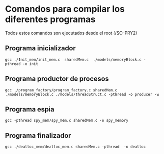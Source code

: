 # Comandos para compilar los diferentes programas

Todos estos comandos son ejecutados desde el root (/SO-PRY2)

## Programa inicializador

```
gcc ./Init_mem/init_mem.c  sharedMem.c  ./models/memoryBlock.c -pthread -o init

```

## Programa productor de procesos

```
gcc ./program_factory/program_factory.c sharedMem.c ./models/memoryBlock.c ./models/threadStruct.c -pthread -o producer -w
```

## Programa espia

```
gcc -pthread spy_mem/spy_mem.c sharedMem.c -o spy_memory
```

## Programa finalizador

```
gcc ./dealloc_mem/dealloc_mem.c sharedMem.c -pthread  -o dealloc
```
